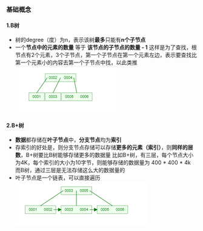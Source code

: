 ### 基础概念
#### 1.B树
* 树的degree（度）为n，表示该树**最多**只能有**n个子节点**
* 一个**节点中的元素的数量** 等于 **该节点的子节点的数量 - 1**
这样是为了查找，根节点有2个元素，3个子节点，第一个子节点在第一个元素左边，表示要查找比第一个元素小的内容去第一个子节点中找，以此类推
![](./imgs/index_01.png)

#### 2.B+树
* **数据**都存储在**叶子节点**中，**分支节点**均为**索引**
* 存索引的好处是，则分支节点存储可以存储**更多的元素（索引）**，则**同样的层数**，B+树要比B树能够存储更多的数据量
比如B+树，有三层，每个节点大小为4K，每个索引的大小为10字节，则能够存储的数据量为 400 * 400 * 4k
而B树，通过三层是无法存储这么大的数据量的
* 叶子节点是一个链表，可以直接遍历
![](./imgs/index_02.png)
